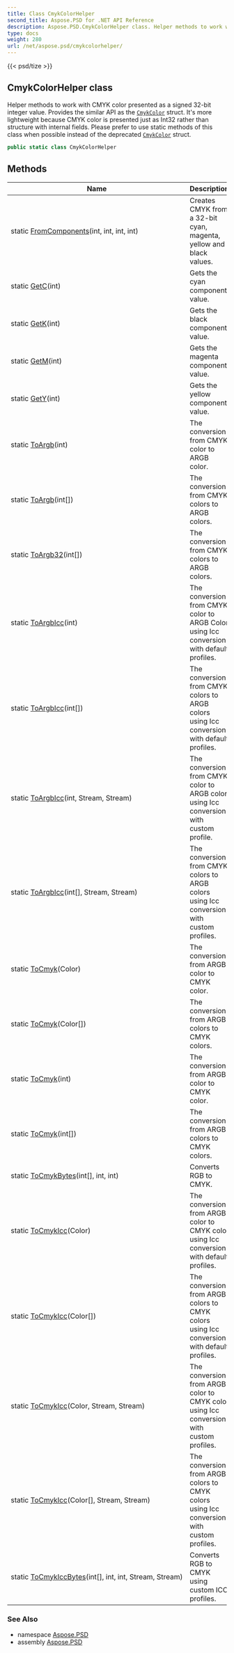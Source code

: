 ```yaml
---
title: Class CmykColorHelper
second_title: Aspose.PSD for .NET API Reference
description: Aspose.PSD.CmykColorHelper class. Helper methods to work with CMYK color presented as a signed 32bit integer value. Provides the similar API as the CmykColor struct. Its more lightweight because CMYK color is presented just as Int32 rather than structure with internal fields. Please prefer to use static methods of this class when possible instead of the deprecated CmykColor struct
type: docs
weight: 280
url: /net/aspose.psd/cmykcolorhelper/
---
```

{{< psd/tize >}}
## CmykColorHelper class

Helper methods to work with CMYK color presented as a signed 32-bit integer value. Provides the similar API as the [`CmykColor`](../cmykcolor/) struct. It's more lightweight because CMYK color is presented just as Int32 rather than structure with internal fields. Please prefer to use static methods of this class when possible instead of the deprecated [`CmykColor`](../cmykcolor/) struct.

```csharp
public static class CmykColorHelper
```

## Methods

| Name | Description |
| --- | --- |
| static [FromComponents](../../aspose.psd/cmykcolorhelper/fromcomponents/)(int, int, int, int) | Creates CMYK from a 32-bit cyan, magenta, yellow and black values. |
| static [GetC](../../aspose.psd/cmykcolorhelper/getc/)(int) | Gets the cyan component value. |
| static [GetK](../../aspose.psd/cmykcolorhelper/getk/)(int) | Gets the black component value. |
| static [GetM](../../aspose.psd/cmykcolorhelper/getm/)(int) | Gets the magenta component value. |
| static [GetY](../../aspose.psd/cmykcolorhelper/gety/)(int) | Gets the yellow component value. |
| static [ToArgb](../../aspose.psd/cmykcolorhelper/toargb/#toargb)(int) | The conversion from CMYK color to ARGB color. |
| static [ToArgb](../../aspose.psd/cmykcolorhelper/toargb/#toargb_1)(int[]) | The conversion from CMYK colors to ARGB colors. |
| static [ToArgb32](../../aspose.psd/cmykcolorhelper/toargb32/)(int[]) | The conversion from CMYK colors to ARGB colors. |
| static [ToArgbIcc](../../aspose.psd/cmykcolorhelper/toargbicc/#toargbicc)(int) | The conversion from CMYK color to ARGB Color using Icc conversion with default profiles. |
| static [ToArgbIcc](../../aspose.psd/cmykcolorhelper/toargbicc/#toargbicc_2)(int[]) | The conversion from CMYK colors to ARGB colors using Icc conversion with default profiles. |
| static [ToArgbIcc](../../aspose.psd/cmykcolorhelper/toargbicc/#toargbicc_1)(int, Stream, Stream) | The conversion from CMYK color to ARGB color using Icc conversion with custom profile. |
| static [ToArgbIcc](../../aspose.psd/cmykcolorhelper/toargbicc/#toargbicc_3)(int[], Stream, Stream) | The conversion from CMYK colors to ARGB colors using Icc conversion with custom profiles. |
| static [ToCmyk](../../aspose.psd/cmykcolorhelper/tocmyk/#tocmyk)(Color) | The conversion from ARGB color to CMYK color. |
| static [ToCmyk](../../aspose.psd/cmykcolorhelper/tocmyk/#tocmyk_2)(Color[]) | The conversion from ARGB colors to CMYK colors. |
| static [ToCmyk](../../aspose.psd/cmykcolorhelper/tocmyk/#tocmyk_1)(int) | The conversion from ARGB color to CMYK color. |
| static [ToCmyk](../../aspose.psd/cmykcolorhelper/tocmyk/#tocmyk_3)(int[]) | The conversion from ARGB colors to CMYK colors. |
| static [ToCmykBytes](../../aspose.psd/cmykcolorhelper/tocmykbytes/)(int[], int, int) | Converts RGB to CMYK. |
| static [ToCmykIcc](../../aspose.psd/cmykcolorhelper/tocmykicc/#tocmykicc)(Color) | The conversion from ARGB color to CMYK color using Icc conversion with default profiles. |
| static [ToCmykIcc](../../aspose.psd/cmykcolorhelper/tocmykicc/#tocmykicc_2)(Color[]) | The conversion from ARGB colors to CMYK colors using Icc conversion with default profiles. |
| static [ToCmykIcc](../../aspose.psd/cmykcolorhelper/tocmykicc/#tocmykicc_1)(Color, Stream, Stream) | The conversion from ARGB color to CMYK color using Icc conversion with custom profiles. |
| static [ToCmykIcc](../../aspose.psd/cmykcolorhelper/tocmykicc/#tocmykicc_3)(Color[], Stream, Stream) | The conversion from ARGB colors to CMYK colors using Icc conversion with custom profiles. |
| static [ToCmykIccBytes](../../aspose.psd/cmykcolorhelper/tocmykiccbytes/)(int[], int, int, Stream, Stream) | Converts RGB to CMYK using custom ICC profiles. |

### See Also

* namespace [Aspose.PSD](../../aspose.psd/)
* assembly [Aspose.PSD](../../)


